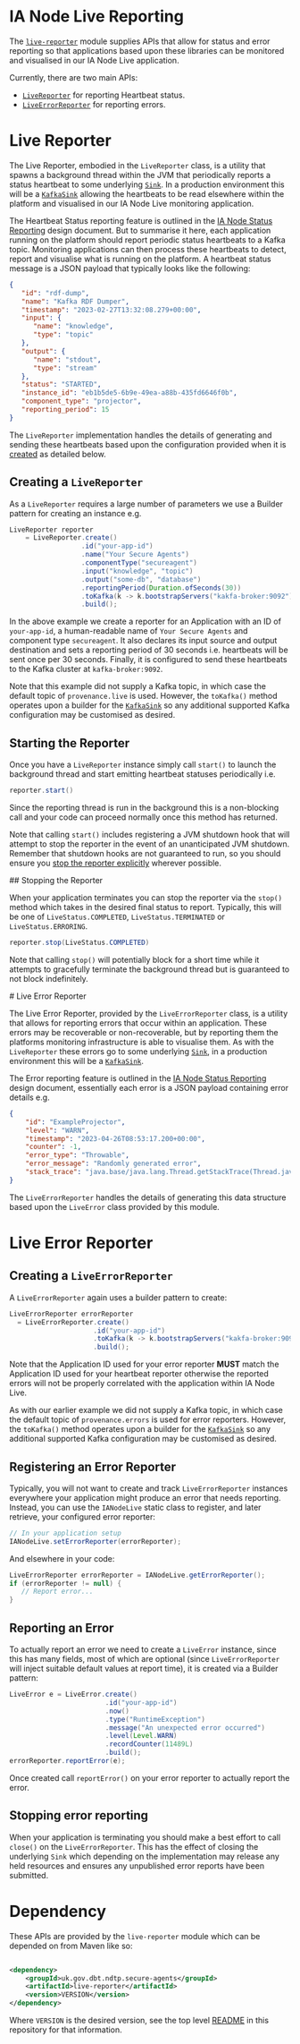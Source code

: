 # IA Node Live Reporting

The [`live-reporter`](#dependency) module supplies APIs that allow for status and error reporting so that applications
based upon these libraries can be monitored and visualised in our IA Node Live application.

Currently, there are two main APIs:

- [`LiveReporter`](#live-reporter) for reporting Heartbeat status.
- [`LiveErrorReporter`](#live-error-reporter) for reporting errors.

# Live Reporter

The Live Reporter, embodied in the `LiveReporter` class, is a utility that spawns a background thread within the JVM
that periodically reports a status heartbeat to some underlying [`Sink`](../sinks/index.md).  In a production
environment this will be a [`KafkaSink`](../sinks/kafka.md) allowing the heartbeats to be read elsewhere within the
platform and visualised in our IA Node Live monitoring application.

The Heartbeat Status reporting feature is outlined in the [IA Node Status Reporting][1] design document. But to summarise
it here, each application running on the platform should report periodic status heartbeats to a Kafka topic.  Monitoring
applications can then process these heartbeats to detect, report and visualise what is running on the platform.  A
heartbeat status message is a JSON payload that typically looks like the following:

```json
{
   "id": "rdf-dump",
   "name": "Kafka RDF Dumper",
   "timestamp": "2023-02-27T13:32:08.279+00:00",
   "input": {
      "name": "knowledge",
      "type": "topic"
   },
   "output": {
      "name": "stdout",
      "type": "stream"
   },
   "status": "STARTED",
   "instance_id": "eb1b5de5-6b9e-49ea-a88b-435fd6646f0b",
   "component_type": "projector",
   "reporting_period": 15
}
```

The `LiveReporter` implementation handles the details of generating and sending these heartbeats based upon the
configuration provided when it is [created](#creating-a-livereporter) as detailed below.

## Creating a `LiveReporter`

As a `LiveReporter` requires a large number of parameters we use a Builder pattern for creating an instance e.g.

```java
LiveReporter reporter 
    = LiveReporter.create()
                  .id("your-app-id")
                  .name("Your Secure Agents")
                  .componentType("secureagent")
                  .input("knowledge", "topic")
                  .output("some-db", "database")
                  .reportingPeriod(Duration.ofSeconds(30))
                  .toKafka(k -> k.bootstrapServers("kakfa-broker:9092"))
                  .build();
```

In the above example we create a reporter for an Application with an ID of `your-app-id`, a human-readable name of `Your
Secure Agents` and component type `secureagent`.  It also declares its input source and output destination and sets a
reporting period of 30 seconds i.e. heartbeats will be sent once per 30 seconds.  Finally, it is configured to send these
heartbeats to the Kafka cluster at `kafka-broker:9092`.

Note that this example did not supply a Kafka topic, in which case the default topic of `provenance.live` is used.
However, the `toKafka()` method operates upon a builder for the [`KafkaSink`](../sinks/kafka.md) so any additional
supported Kafka configuration may be customised as desired.

## Starting the Reporter

Once you have a `LiveReporter` instance simply call `start()` to launch the background thread and start emitting
heartbeat statuses periodically i.e.

```java
reporter.start()
```

Since the reporting thread is run in the background this is a non-blocking call and your code can proceed normally once
this method has returned.

Note that calling `start()` includes registering a JVM shutdown hook that will attempt to stop the reporter in the event
of an unanticipated JVM shutdown.  Remember that shutdown hooks are not guaranteed to run, so you should ensure you [stop
the reporter explicitly](#stopping-error-reporting) wherever possible.

## Stopping the Reporter

When your application terminates you can stop the reporter via the `stop()` method which takes in the desired
final status to report.  Typically, this will be one of `LiveStatus.COMPLETED`, `LiveStatus.TERMINATED` or
`LiveStatus.ERRORING`.

```java
reporter.stop(LiveStatus.COMPLETED)
```

Note that calling `stop()` will potentially block for a short time while it attempts to gracefully terminate the
background thread but is guaranteed to not block indefinitely.

# Live Error Reporter

The Live Error Reporter, provided by the `LiveErrorReporter` class, is a utility that allows for reporting errors that
occur within an application.  These errors may be recoverable or non-recoverable, but by reporting them the platforms
monitoring infrastructure is able to visualise them.  As with the `LiveReporter` these errors go to some underlying
[`Sink`](../sinks/index.md), in a production environment this will be a [`KafkaSink`](../sinks/kafka.md).

The Error reporting feature is outlined in the [IA Node Status Reporting][1] design document, essentially each error is a
JSON payload containing error details e.g.

```json
{
	"id": "ExampleProjector",
	"level": "WARN",
	"timestamp": "2023-04-26T08:53:17.200+00:00",
	"counter": -1,
	"error_type": "Throwable",
	"error_message": "Randomly generated error",
	"stack_trace": "java.base/java.lang.Thread.getStackTrace(Thread.java:1610)\nuk.gov.dbt.ndtp.secure.agent.live.LiveErrorReporter.reportError(LiveErrorReporter.java:77)\nuk.gov.dbt.ndtp.secure.agent.cli.commands.debug.FakeReporter.lambda$run$0(FakeReporter.java:108)\nuk.gov.dbt.ndtp.secure.agent.projectors.utils.PeriodicAction.lambda$wrapRunnable$0(PeriodicAction.java:89)\nuk.gov.dbt.ndtp.secure.agent.projectors.utils.PeriodicAction.run(PeriodicAction.java:103)\nuk.gov.dbt.ndtp.secure.agent.projectors.utils.PeriodicAction.lambda$autoTrigger$1(PeriodicAction.java:168)\njava.base/java.util.concurrent.Executors$RunnableAdapter.call(Executors.java:539)\njava.base/java.util.concurrent.FutureTask.run(FutureTask.java:264)\njava.base/java.util.concurrent.ThreadPoolExecutor.runWorker(ThreadPoolExecutor.java:1136)\njava.base/java.util.concurrent.ThreadPoolExecutor$Worker.run(ThreadPoolExecutor.java:635)\njava.base/java.lang.Thread.run(Thread.java:833)\n"
}
```

The `LiveErrorReporter` handles the details of generating this data structure based upon the `LiveError` class provided
by this module.

# Live Error Reporter

## Creating a `LiveErrorReporter`

A `LiveErrorReporter` again uses a builder pattern to create:

```java
LiveErrorReporter errorReporter 
  = LiveErrorReporter.create()
                     .id("your-app-id")
                     .toKafka(k -> k.bootstrapServers("kakfa-broker:9092"))
                     .build();
```

Note that the Application ID used for your error reporter **MUST** match the Application ID used for your heartbeat
reporter otherwise the reported errors will not be properly correlated with the application within IA Node Live.

As with our earlier example we did not supply a Kafka topic, in which case the default topic of `provenance.errors` is
used for error reporters. However, the `toKafka()` method operates upon a builder for the
[`KafkaSink`](../sinks/kafka.md) so any additional supported Kafka configuration may be customised as desired.

## Registering an Error Reporter

Typically, you will not want to create and track `LiveErrorReporter` instances everywhere your application might produce
an error that needs reporting.  Instead, you can use the `IANodeLive` static class to register, and later retrieve,
your configured error reporter:

```java
// In your application setup
IANodeLive.setErrorReporter(errorReporter);
```

And elsewhere in your code:

```java
LiveErrorReporter errorReporter = IANodeLive.getErrorReporter();
if (errorReporter != null) {
   // Report error...
}
```

## Reporting an Error

To actually report an error we need to create a `LiveError` instance, since this has many fields, most of which are
optional (since `LiveErrorReporter` will inject suitable default values at report time), it is created via a Builder
pattern:

```java
LiveError e = LiveError.create()
                        .id("your-app-id")
                        .now()
                        .type("RuntimeException")
                        .message("An unexpected error occurred")
                        .level(Level.WARN)
                        .recordCounter(11489L)
                        .build();
errorReporter.reportError(e);
```

Once created call `reportError()` on your error reporter to actually report the error.

## Stopping error reporting

When your application is terminating you should make a best effort to call `close()` on the `LiveErrorReporter`.  This
has the effect of closing the underlying `Sink` which depending on the implementation may release any held resources and
ensures any unpublished error reports have been submitted.

# Dependency

These APIs are provided by the `live-reporter` module which can be depended on from Maven like so:

```xml

<dependency>
    <groupId>uk.gov.dbt.ndtp.secure-agents</groupId>
    <artifactId>live-reporter</artifactId>
    <version>VERSION</version>
</dependency>
```

Where `VERSION` is the desired version, see the top level [README](../../README.md) in this repository for that
information.

[1]: https://github.com/IANode-ndtp/dbt/gov/uk-architecture/blob/status-reporting/IANodePlatform/IANode-Status-Reporting.md
